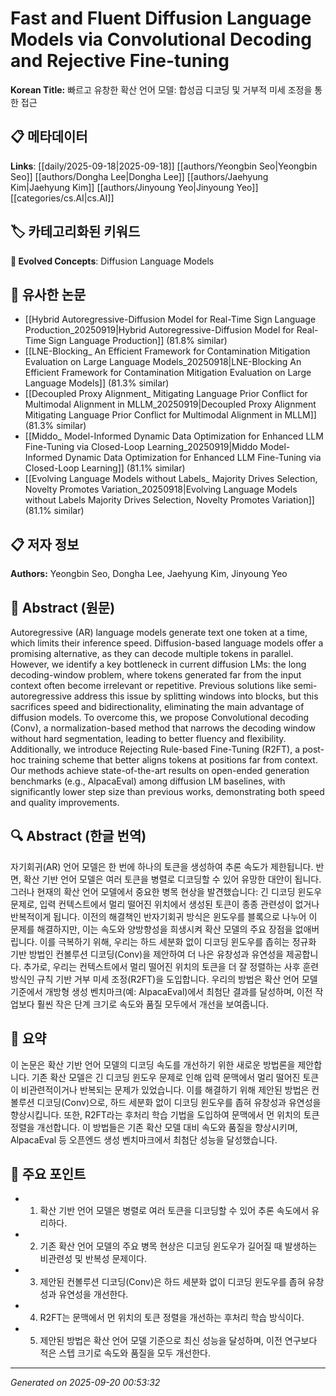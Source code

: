 # Fast and Fluent Diffusion Language Models via Convolutional Decoding and Rejective Fine-tuning

**Korean Title:** 빠르고 유창한 확산 언어 모델: 합성곱 디코딩 및 거부적 미세 조정을 통한 접근

## 📋 메타데이터

**Links**: [[daily/2025-09-18|2025-09-18]] [[authors/Yeongbin Seo|Yeongbin Seo]] [[authors/Dongha Lee|Dongha Lee]] [[authors/Jaehyung Kim|Jaehyung Kim]] [[authors/Jinyoung Yeo|Jinyoung Yeo]] [[categories/cs.AI|cs.AI]]

## 🏷️ 카테고리화된 키워드
**🚀 Evolved Concepts**: Diffusion Language Models

## 🔗 유사한 논문
- [[Hybrid Autoregressive-Diffusion Model for Real-Time Sign Language Production_20250919|Hybrid Autoregressive-Diffusion Model for Real-Time Sign Language Production]] (81.8% similar)
- [[LNE-Blocking_ An Efficient Framework for Contamination Mitigation Evaluation on Large Language Models_20250918|LNE-Blocking An Efficient Framework for Contamination Mitigation Evaluation on Large Language Models]] (81.3% similar)
- [[Decoupled Proxy Alignment_ Mitigating Language Prior Conflict for Multimodal Alignment in MLLM_20250919|Decoupled Proxy Alignment Mitigating Language Prior Conflict for Multimodal Alignment in MLLM]] (81.3% similar)
- [[Middo_ Model-Informed Dynamic Data Optimization for Enhanced LLM Fine-Tuning via Closed-Loop Learning_20250919|Middo Model-Informed Dynamic Data Optimization for Enhanced LLM Fine-Tuning via Closed-Loop Learning]] (81.1% similar)
- [[Evolving Language Models without Labels_ Majority Drives Selection, Novelty Promotes Variation_20250918|Evolving Language Models without Labels Majority Drives Selection, Novelty Promotes Variation]] (81.1% similar)

## 📋 저자 정보

**Authors:** Yeongbin Seo, Dongha Lee, Jaehyung Kim, Jinyoung Yeo

## 📄 Abstract (원문)

Autoregressive (AR) language models generate text one token at a time, which
limits their inference speed. Diffusion-based language models offer a promising
alternative, as they can decode multiple tokens in parallel. However, we
identify a key bottleneck in current diffusion LMs: the long decoding-window
problem, where tokens generated far from the input context often become
irrelevant or repetitive. Previous solutions like semi-autoregressive address
this issue by splitting windows into blocks, but this sacrifices speed and
bidirectionality, eliminating the main advantage of diffusion models. To
overcome this, we propose Convolutional decoding (Conv), a normalization-based
method that narrows the decoding window without hard segmentation, leading to
better fluency and flexibility. Additionally, we introduce Rejecting Rule-based
Fine-Tuning (R2FT), a post-hoc training scheme that better aligns tokens at
positions far from context. Our methods achieve state-of-the-art results on
open-ended generation benchmarks (e.g., AlpacaEval) among diffusion LM
baselines, with significantly lower step size than previous works,
demonstrating both speed and quality improvements.

## 🔍 Abstract (한글 번역)

자기회귀(AR) 언어 모델은 한 번에 하나의 토큰을 생성하여 추론 속도가 제한됩니다. 반면, 확산 기반 언어 모델은 여러 토큰을 병렬로 디코딩할 수 있어 유망한 대안이 됩니다. 그러나 현재의 확산 언어 모델에서 중요한 병목 현상을 발견했습니다: 긴 디코딩 윈도우 문제로, 입력 컨텍스트에서 멀리 떨어진 위치에서 생성된 토큰이 종종 관련성이 없거나 반복적이게 됩니다. 이전의 해결책인 반자기회귀 방식은 윈도우를 블록으로 나누어 이 문제를 해결하지만, 이는 속도와 양방향성을 희생시켜 확산 모델의 주요 장점을 없애버립니다. 이를 극복하기 위해, 우리는 하드 세분화 없이 디코딩 윈도우를 좁히는 정규화 기반 방법인 컨볼루션 디코딩(Conv)을 제안하여 더 나은 유창성과 유연성을 제공합니다. 추가로, 우리는 컨텍스트에서 멀리 떨어진 위치의 토큰을 더 잘 정렬하는 사후 훈련 방식인 규칙 기반 거부 미세 조정(R2FT)을 도입합니다. 우리의 방법은 확산 언어 모델 기준에서 개방형 생성 벤치마크(예: AlpacaEval)에서 최첨단 결과를 달성하며, 이전 작업보다 훨씬 작은 단계 크기로 속도와 품질 모두에서 개선을 보여줍니다.

## 📝 요약

이 논문은 확산 기반 언어 모델의 디코딩 속도를 개선하기 위한 새로운 방법론을 제안합니다. 기존 확산 모델은 긴 디코딩 윈도우 문제로 인해 입력 문맥에서 멀리 떨어진 토큰이 비관련적이거나 반복되는 문제가 있었습니다. 이를 해결하기 위해 제안된 방법은 컨볼루션 디코딩(Conv)으로, 하드 세분화 없이 디코딩 윈도우를 좁혀 유창성과 유연성을 향상시킵니다. 또한, R2FT라는 후처리 학습 기법을 도입하여 문맥에서 먼 위치의 토큰 정렬을 개선합니다. 이 방법들은 기존 확산 모델 대비 속도와 품질을 향상시키며, AlpacaEval 등 오픈엔드 생성 벤치마크에서 최첨단 성능을 달성했습니다.

## 🎯 주요 포인트

- 1. 확산 기반 언어 모델은 병렬로 여러 토큰을 디코딩할 수 있어 추론 속도에서 유리하다.

- 2. 기존 확산 언어 모델의 주요 병목 현상은 디코딩 윈도우가 길어질 때 발생하는 비관련성 및 반복성 문제이다.

- 3. 제안된 컨볼루션 디코딩(Conv)은 하드 세분화 없이 디코딩 윈도우를 좁혀 유창성과 유연성을 개선한다.

- 4. R2FT는 문맥에서 먼 위치의 토큰 정렬을 개선하는 후처리 학습 방식이다.

- 5. 제안된 방법은 확산 언어 모델 기준으로 최신 성능을 달성하며, 이전 연구보다 적은 스텝 크기로 속도와 품질을 모두 개선한다.

---

*Generated on 2025-09-20 00:53:32*